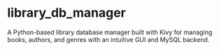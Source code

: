 # library_db_manager
A Python-based library database manager built with Kivy for managing books, authors, and genres with an intuitive GUI and MySQL backend.
